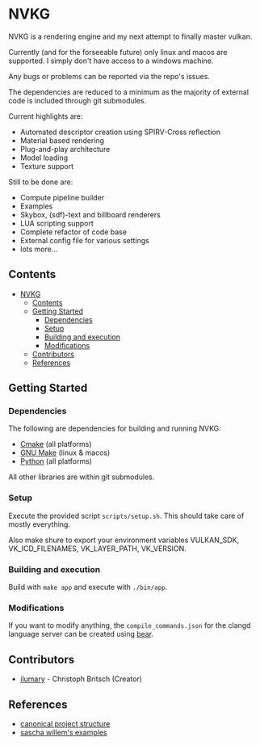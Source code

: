 # NVKG

NVKG is a rendering engine and my next attempt to finally master vulkan. 

Currently (and for the forseeable future) only linux and macos are supported. I simply don't have access to a windows machine.

Any bugs or problems can be reported via the repo's issues.

The dependencies are reduced to a minimum as the majority of external code is included through git submodules.

Current highlights are:
  - Automated descriptor creation using SPIRV-Cross reflection
  - Material based rendering
  - Plug-and-play architecture
  - Model loading
  - Texture support

Still to be done are:
  - Compute pipeline builder
  - Examples
  - Skybox, (sdf)-text and billboard renderers
  - LUA scripting support
  - Complete refactor of code base
  - External config file for various settings
  - lots more...

## Contents

- [NVKG](#nvkg)
  - [Contents](#contents)
  - [Getting Started](#getting-started)
    - [Dependencies](#dependencies)
    - [Setup](#setup)
    - [Building and execution](#building-and-execution)
    - [Modifications](#modifications)
  - [Contributors](#contributors)
  - [References](#references)

## Getting Started

### Dependencies

The following are dependencies for building and running NVKG:

- [Cmake](https://cmake.org/) (all platforms)
- [GNU Make](https://www.gnu.org/software/make/) (linux & macos)
- [Python](https://www.python.org/) (all platforms)

All other libraries are within git submodules.

### Setup

Execute the provided script ```scripts/setup.sh```. This should take care of mostly everything.

Also make shure to export your environment variables VULKAN_SDK, VK_ICD_FILENAMES, VK_LAYER_PATH, VK_VERSION.

### Building and execution

Build with ```make app``` and execute with ```./bin/app```.

### Modifications

If you want to modify anything, the ```compile_commands.json``` for the clangd language server can be created using [bear](https://github.com/rizsotto/Bear).

## Contributors

- [ilumary](https://github.com/ilumary) - Christoph Britsch (Creator)

## References

- [canonical project structure](https://www.open-std.org/jtc1/sc22/wg21/docs/papers/2018/p1204r0.html)
- [sascha willem's examples](https://github.com/SaschaWillems/Vulkan)
